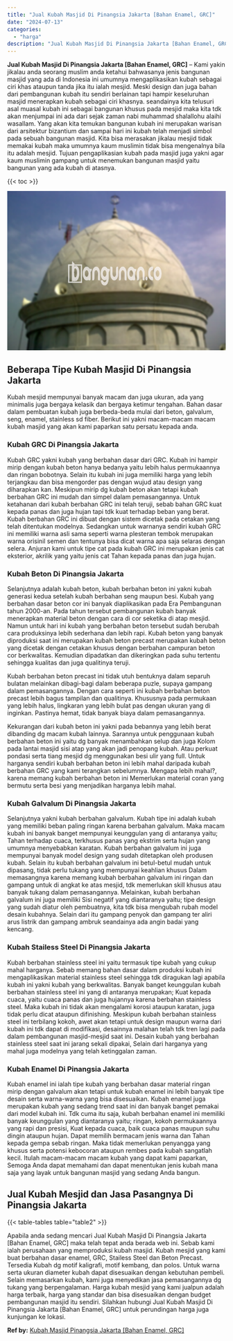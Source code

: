 ```yaml
---
title: "Jual Kubah Masjid Di Pinangsia Jakarta [Bahan Enamel, GRC]"
date: "2024-07-13"
categories: 
  - "harga"
description: "Jual Kubah Masjid Di Pinangsia Jakarta [Bahan Enamel, GRC]. Apabila anda sedang mencari Jual Kubah Masjid Di Pinangsia Jakarta [Bahan Enamel, GRC] maka tel..."
---
```


**Jual Kubah Masjid Di Pinangsia Jakarta \[Bahan Enamel, GRC\]** – Kami yakin jikalau anda seorang muslim anda ketahui bahwasanya jenis bangunan masjid yang ada di Indonesia ini umumnya mengaplikasikan kubah sebagai ciri khas ataupun tanda jika itu ialah mesjid. Meski design dan juga bahan dari pembangunan kubah itu sendiri berlainan tapi hampir keseluruhan masjid menerapkan kubah sebagai ciri khasnya. seandainya kita telusuri asal muasal kubah ini sebagai bangunan khusus pada mesjid maka kita tdk akan menjumpai ini ada dari sejak zaman nabi muhammad shalallohu alaihi wasallam. Yang akan kita temukan bangunan kubah ini merupakan warisan dari arsitektur bizantium dan sampai hari ini kubah telah menjadi simbol pada sebuah bangunan masjid. Kita bisa merasakan jikalau mesjid tidak memakai kubah maka umumnya kaum muslimin tidak bisa mengenalnya bila itu adalah mesjid. Tujuan pengaplikasian kubah pada masjid juga yakni agar kaum muslimin gampang untuk menemukan bangunan masjid yaitu bangunan yang ada kubah di atasnya.

{{< toc >}}

![Jual Kubah Masjid Di Pinangsia Jakarta [Bahan Enamel, GRC]](/images/jual-kubah-masjid-17.png)

## Beberapa Tipe Kubah Masjid Di Pinangsia Jakarta

Kubah mesjid mempunyai banyak macam dan juga ukuran, ada yang minimalis juga bergaya kelasik dan bergaya ketimur tengahan. Bahan dasar dalam pembuatan kubah juga berbeda-beda mulai dari beton, galvalum, seng, enamel, stainless sd fiber. Berikut ini yakni macam-macam macam kubah masjid yang akan kami paparkan satu persatu kepada anda.

### Kubah GRC Di Pinangsia Jakarta

Kubah GRC yakni kubah yang berbahan dasar dari GRC. Kubah ini hampir mirip dengan kubah beton hanya bedanya yaitu lebih halus permukaannya dan ringan bobotnya. Selain itu kubah ini juga memiliki harga yang lebih terjangkau dan bisa mengorder pas dengan wujud atau design yang diharapkan kan. Meskipun mirip dg kubah beton akan tetapi kubah berbahan GRC ini mudah dan simpel dalam pemasangannya. Untuk ketahanan dari kubah berbahan GRC ini telah teruji, sebab bahan GRC kuat kepada panas dan juga hujan tapi tdk kuat terhadap beban yang berat. Kubah berbahan GRC ini dibuat dengan sistem dicetak pada cetakan yang telah ditentukan modelnya. Sedangkan untuk warnanya sendiri kubah GRC ini memiliki warna asli sama seperti warna plesteran tembok merupakan warna orisinil semen dan tentunya bisa dicat warna apa saja selaras dengan selera. Anjuran kami untuk tipe cat pada kubah GRC ini merupakan jenis cat eksterior, akrilik yang yaitu jenis cat Tahan kepada panas dan juga hujan.

### Kubah Beton Di Pinangsia Jakarta

Selanjutnya adalah kubah beton, kubah berbahan beton ini yakni kubah generasi kedua setelah kubah berbahan seng maupun besi. Kubah yang berbahan dasar beton cor ini banyak diaplikasikan pada Era Pembangunan tahun 2000-an. Pada tahun tersebut pembangunan kubah banyak menerapkan material beton dengan cara di cor seketika di atap mesjid. Namun untuk hari ini kubah yang berbahan beton tersebut sudah berubah cara produksinya lebih sederhana dan lebih rapi. Kubah beton yang banyak diproduksi saat ini merupakan kubah beton precast merupakan kubah beton yang dicetak dengan cetakan khusus dengan berbahan campuran beton cor berkwalitas. Kemudian dipadatkan dan dikeringkan pada suhu tertentu sehingga kualitas dan juga qualitinya teruji.

Kubah berbahan beton precast ini tidak utuh bentuknya dalam separuh bulatan melainkan dibagi-bagi dalam beberapa puzle, supaya gampang dalam pemasangannya. Dengan cara seperti ini kubah berbahan beton precast lebih bagus tampilan dan qualitinya. Khususnya pada permukaan yang lebih halus, lingkaran yang lebih bulat pas dengan ukuran yang di inginkan. Pastinya hemat, tidak banyak biaya dalam pemasangannya.

Kekurangan dari kubah beton ini yakni pada bebannya yang lebih berat dibanding dg macam kubah lainnya. Sarannya untuk penggunaan kubah berbahan beton ini yaitu dg banyak menambahkan selup dan juga Kolom pada lantai masjid sisi atap yang akan jadi penopang kubah. Atau perkuat pondasi serta tiang mesjid dg menggunakan besi ulir yang full. Untuk harganya sendiri kubah berbahan beton ini lebih mahal daripada kubah berbahan GRC yang kami terangkan sebelumnya. Mengapa lebih mahal?, karena memang kubah berbahan beton ini Memerlukan material coran yang bermutu serta besi yang menjadikan harganya lebih mahal.

### Kubah Galvalum Di Pinangsia Jakarta

Selanjutnya yakni kubah berbahan galvalum. Kubah tipe ini adalah kubah yang memiliki beban paling ringan karena berbahan galvalum. Maka macam kubah ini banyak banget mempunyai keunggulan yang di antaranya yaitu; Tahan terhadap cuaca, terkhusus panas yang ekstrim serta hujan yang umumnya menyebabkan karatan. Kubah berbahan galvalum ini juga mempunyai banyak model design yang sudah ditetapkan oleh produsen kubah. Selain itu kubah berbahan galvalum ini betul-betul mudah untuk dipasang, tidak perlu tukang yang mempunyai keahlian khusus Dalam memasangnya karena memang kubah berbahan galvalum ini ringan dan gampang untuk di angkat ke atas mesjid, tdk memerlukan skill khusus atau banyak tukang dalam pemasangannya. Melainkan, kubah berbahan galvalum ini juga memiliki Sisi negatif yang diantaranya yaitu; tipe design yang sudah diatur oleh pembuatnya, kita tdk bisa mengubah rubah model desain kubahnya. Selain dari itu gampang penyok dan gampang ter aliri arus listrik dan gampang ambruk seandainya ada angin badai yang kencang.

### Kubah Stailess Steel Di Pinangsia Jakarta

Kubah berbahan stainless steel ini yaitu termasuk tipe kubah yang cukup mahal harganya. Sebab memang bahan dasar dalam produksi kubah ini mengaplikasikan material stainless steel sehingga tdk diragukan lagi apabila kubah ini yakni kubah yang berkwalitas. Banyak banget keunggulan kubah berbahan stainless steel ini yang di antaranya merupakan; Kuat kepada cuaca, yaitu cuaca panas dan juga hujannya karena berbahan stainless steel. Maka kubah ini tidak akan mengalami korosi ataupun karatan, juga tidak perlu dicat ataupun difinishing. Meskipun kubah berbahan stainless steel ini terbilang kokoh, awet akan tetapi untuk design maupun warna dari kubah ini tdk dapat di modifikasi, desainnya malahan telah tdk tren lagi pada dalam pembangunan masjid-mesjid saat ini. Desain kubah yang berbahan stainless steel saat ini jarang sekali dipakai, Selain dari harganya yang mahal juga modelnya yang telah ketinggalan zaman.

### Kubah Enamel Di Pinangsia Jakarta

Kubah enamel ini ialah tipe kubah yang berbahan dasar material ringan mirip dengan galvalum akan tetapi untuk kubah enamel ini lebih banyak tipe desain serta warna-warna yang bisa disesuaikan. Kubah enamel juga merupakan kubah yang sedang trend saat ini dan banyak banget pemakai dari model kubah ini. Tdk cuma itu saja, kubah berbahan enamel ini memiliki banyak keunggulan yang diantaranya yaitu; ringan, kokoh permukaannya yang rapi dan presisi, Kuat kepada cuaca, baik cuaca panas maupun suhu dingin ataupun hujan. Dapat memilih bermacam jenis warna dan Tahan kepada gempa sebab ringan. Maka tidak memerlukan penyangga yang khusus serta potensi kebocoran ataupun rembes pada kubah sangatlah kecil. Itulah macam-macam macam kubah yang dapat kami paparkan, Semoga Anda dapat memahami dan dapat menentukan jenis kubah mana saja yang layak untuk bangunan masjid yang sedang Anda bangun.

## Jual Kubah Mesjid dan Jasa Pasangnya Di Pinangsia Jakarta

{{< table-tables table="table2" >}}

Apabila anda sedang mencari Jual Kubah Masjid Di Pinangsia Jakarta \[Bahan Enamel, GRC\] maka telah tepat anda berada web ini. Sebab kami ialah perusahaan yang memproduksi kubah masjid. Kubah mesjid yang kami buat berbahan dasar enamel, GRC, Stailess Steel dan Beton Precast. Tersedia Kubah dg motif kaligrafi, motif kembang, dan polos. Untuk warna serta ukuran diameter kubah dapat disesuaikan dengan kebutuhan pembeli. Selain memasarkan kubah, kami juga menyedikan jasa pemasangannya dg tukang yang berpengalaman. Harga kubah mesjid yang kami jualpun adalah harga terbaik, harga yang standar dan bisa disesuaikan dengan budget pembangunan masjid itu sendiri. Silahkan hubungi Jual Kubah Masjid Di Pinangsia Jakarta \[Bahan Enamel, GRC\] untuk perundingan harga juga kunjungan ke lokasi.

**Ref by:** [Kubah Masjid Pinangsia Jakarta [Bahan Enamel, GRC]](https://id.wikipedia.org/wiki/Kubah)
